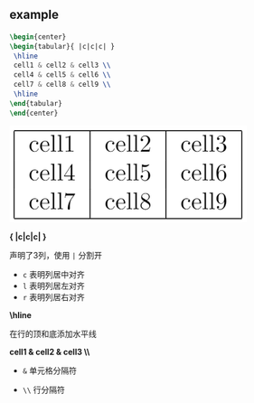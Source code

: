 ## example

```latex
\begin{center}
\begin{tabular}{ |c|c|c| } 
 \hline
 cell1 & cell2 & cell3 \\ 
 cell4 & cell5 & cell6 \\ 
 cell7 & cell8 & cell9 \\ 
 \hline
\end{tabular}
\end{center}
```
![tabledemo](picture/TablesOLV2-2.png)

**{ |c|c|c| }**

声明了3列，使用 `|` 分割开

- `c` 表明列居中对齐 
- `l` 表明列居左对齐
- `r` 表明列居右对齐

**\hline**

在行的顶和底添加水平线

**cell1 & cell2 & cell3 \\\\**

- `&` 单元格分隔符 

- `\\` 行分隔符

